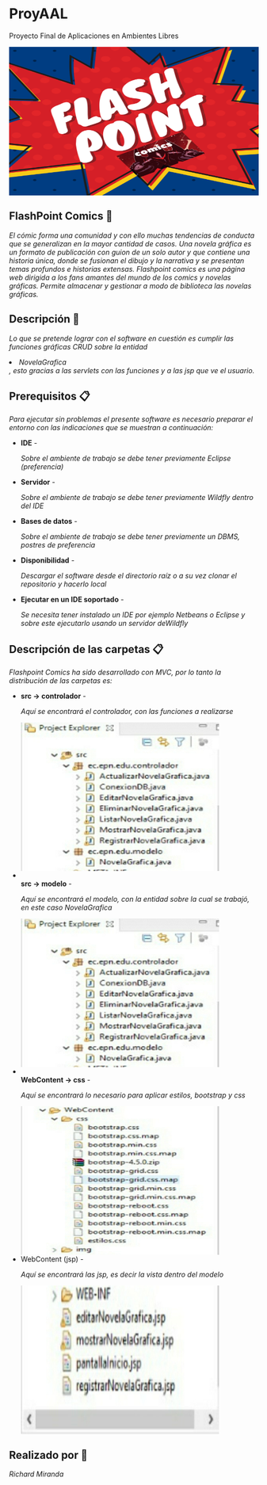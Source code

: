 # ProyAAL
Proyecto Final de Aplicaciones en Ambientes Libres

<img align="center" width="1000px" height="300px" src="https://github.com/Suilustrisima/ProyAAL/blob/master/FlashpointComics/WebContent/img/FlashpointComicsimg.png">
<h2>FlashPoint Comics 🚀</h2>
<p><em>El cómic forma una comunidad y con ello muchas tendencias de conducta que se generalizan en la mayor cantidad de casos.
Una novela gráfica es un formato de publicación con guion de un solo autor y que contiene una historia única, donde se fusionan el dibujo y la narrativa y se presentan temas profundos e historias extensas.
Flashpoint comics es una página web dirigida a los fans amantes del mundo de los comics y novelas gráficas.
Permite almacenar y gestionar a modo de biblioteca las novelas gráficas.</em></p>

<h2>Descripción 🚀</h2>
<p><em>Lo que se pretende lograr con el software en cuestión es cumplir las funciones gráficas CRUD sobre la entidad <li>NovelaGrafica</li>, esto gracias a las servlets con las funciones y a las jsp que ve el usuario.</em></p>

<h2>Prerequisitos 📋</h2>
<p><em>Para ejecutar sin problemas el presente software es necesario preparar el entorno con las indicaciones que se muestran a continuación:</em></p>
<ul>
  <li><strong>IDE</strong> - <p><em>Sobre el ambiente de trabajo se debe tener previamente Eclipse (preferencia)</em></p>
  <li><strong>Servidor</strong> - <p><em>Sobre el ambiente de trabajo se debe tener previamente Wildfly dentro del IDE</em></p>
  <li><strong>Bases de datos</strong> - <p><em>Sobre el ambiente de trabajo se debe tener previamente un DBMS, postres de preferencia</em></p>
  <li><strong>Disponibilidad</strong> - <p><em>Descargar el software desde el directorio raíz o a su vez clonar el repositorio y hacerlo local</em></p>
  <li><strong>Ejecutar en un IDE soportado</strong> - <p><em>Se necesita tener instalado un IDE por ejemplo Netbeans o Eclipse y sobre este ejecutarlo usando un servidor         
    deWildfly</em></p>     
</ul>

<h2>Descripción de las carpetas 📋</h2>
<p><em>Flashpoint Comics ha sido desarrollado con MVC, por lo tanto la distribución de las carpetas es:</em></p>
<ul>
  <li><strong>src -> controlador</strong> - <p><em>Aquí se encontrará el controlador, con las funciones a realizarse</em></p>
    <img align="center" width="400px" height="300px" src="https://github.com/Suilustrisima/ProyAAL/blob/master/FlashpointComics/WebContent/img/c1.jpg"></br>
  <li><strong></br>src -> modelo</strong> - <p><em>Aquí se encontrará el modelo, con la entidad sobre la cual se trabajó, en este caso NovelaGrafica</em></p>
    <img align="center" width="400px" height="300px" src="https://github.com/Suilustrisima/ProyAAL/blob/master/FlashpointComics/WebContent/img/c1.jpg"></br>
  <li><strong></br>WebContent -> css</strong> - <p><em>Aquí se encontrará lo necesario para aplicar estilos, bootstrap y css</em></p>
    <img align="center" width="400px" height="300px" src="https://github.com/Suilustrisima/ProyAAL/blob/master/FlashpointComics/WebContent/img/c2.jpg"></br>
  <li><strong</br>WebContent (jsp)</strong> - <p><em>Aquí se encontrará las jsp, es decir la vista dentro del modelo</em></p>
    <img align="center" width="400px" height="300px" src="https://github.com/Suilustrisima/ProyAAL/blob/master/FlashpointComics/WebContent/img/c3.jpg">
  
      
</ul>

<h2>Realizado por 🔧</h2>
<p><em>Richard Miranda</em></p>
